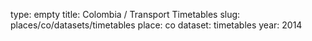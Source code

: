 type: empty
title: Colombia / Transport Timetables
slug: places/co/datasets/timetables
place: co
dataset: timetables
year: 2014
